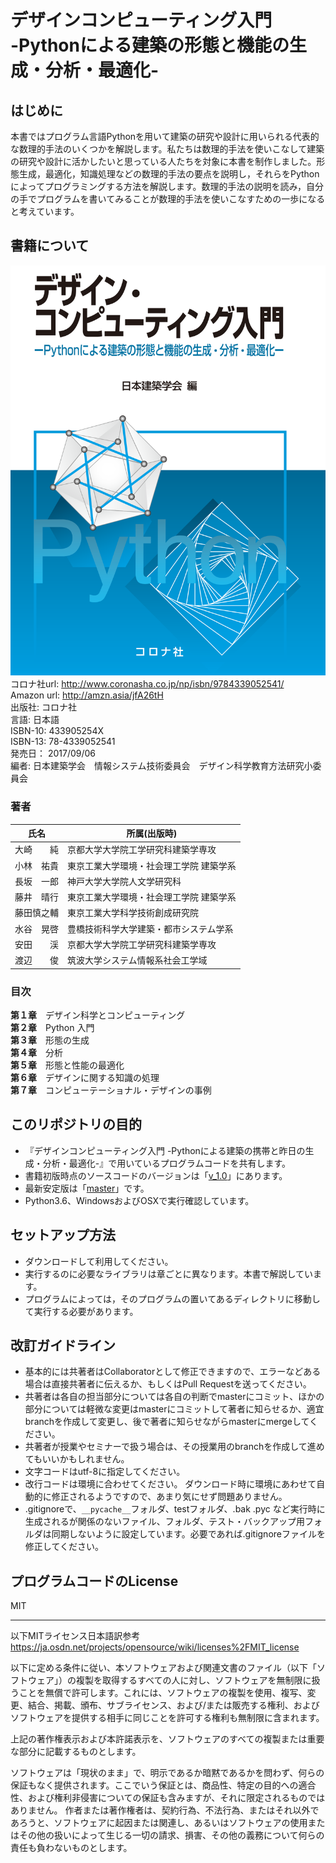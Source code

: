 <!--
2017.8.4 Kei Yasuda
## タスクリスト
* tagリンク
-->


# デザインコンピューティング入門 <br> -Pythonによる建築の形態と機能の生成・分析・最適化-

## はじめに

本書ではプログラム言語Pythonを用いて建築の研究や設計に用いられる代表的な数理的手法のいくつかを解説します。私たちは数理的手法を使いこなして建築の研究や設計に活かしたいと思っている人たちを対象に本書を制作しました。形態生成，最適化，知識処理などの数理的手法の要点を説明し，それらをPythonによってプログラミングする方法を解説します。数理的手法の説明を読み，自分の手でプログラムを書いてみることが数理的手法を使いこなすための一歩になると考えています。

## 書籍について
 
![cover](cover.png)  
コロナ社url: http://www.coronasha.co.jp/np/isbn/9784339052541/  
Amazon url: http://amzn.asia/jfA26tH  
出版社: コロナ社  
言語: 日本語  
ISBN-10: 433905254X  
ISBN-13: 78-4339052541  
発売日： 2017/09/06  
編者: 日本建築学会　情報システム技術委員会　デザイン科学教育方法研究小委員会  
### 著者  

|氏名|所属(出版時)|
|---------|---------------------------------|
|大崎　　純	|京都大学大学院工学研究科建築学専攻|
|小林　祐貴	|東京工業大学環境・社会理工学院 建築学系|
|長坂　一郎	|神戸大学大学院人文学研究科|
|藤井　晴行	|東京工業大学環境・社会理工学院 建築学系|
|藤田慎之輔	|東京工業大学科学技術創成研究院|
|水谷　晃啓	|豊橋技術科学大学建築・都市システム学系|
|安田　　渓	|京都大学大学院工学研究科建築学専攻|
|渡辺　　俊	|筑波大学システム情報系社会工学域|

### 目次

**第１章**　デザイン科学とコンピューティング  
**第２章**　Python 入門  
**第３章**　形態の生成  
**第４章**　分析  
**第５章**　形態と性能の最適化  
**第６章**　デザインに関する知識の処理  
**第７章**　コンピューテーショナル・デザインの事例


## このリポジトリの目的

* 『デザインコンピューティング入門 -Pythonによる建築の携帯と昨日の生成・分析・最適化-』で用いているプログラムコードを共有します。
* 書籍初版時点のソースコードのバージョンは「[v_1.0](https://github.com/o-kei/design-computing-aij/releases/tag/v_1.0)」にあります。
* 最新安定版は「[master](https://github.com/o-kei/design-computing-aij/tree/master)」です。
* Python3.6、WindowsおよびOSXで実行確認しています。


## セットアップ方法

* ダウンロードして利用してください。
* 実行するのに必要なライブラリは章ごとに異なります。本書で解説しています。
* プログラムによっては，そのプログラムの置いてあるディレクトリに移動して実行する必要があります。



## 改訂ガイドライン

* 基本的には共著者はCollaboratorとして修正できますので、エラーなどある場合は直接共著者に伝えるか、もしくはPull Requestを送ってください。
* 共著者は各自の担当部分については各自の判断でmasterにコミット、ほかの部分については軽微な変更はmasterにコミットして著者に知らせるか、適宜branchを作成して変更し、後で著者に知らせながらmasterにmergeしてください。
* 共著者が授業やセミナーで扱う場合は、その授業用のbranchを作成して進めてもいいかもしれません。
* 文字コードはutf-8に指定してください。 
* 改行コードは環境に合わせてください。 ダウンロード時に環境にあわせて自動的に修正されるようですので、あまり気にせず問題ありません。
* .gitignoreで、`__pycache__`フォルダ、testフォルダ、.bak .pyc など実行時に生成されるが関係のないファイル、フォルダ、テスト・バックアップ用フォルダは同期しないように設定しています。必要であれば.gitignoreファイルを修正してください。

## プログラムコードのLicense
MIT

---
以下MITライセンス日本語訳参考
https://ja.osdn.net/projects/opensource/wiki/licenses%2FMIT_license

以下に定める条件に従い、本ソフトウェアおよび関連文書のファイル（以下「ソフトウェア」）の複製を取得するすべての人に対し、ソフトウェアを無制限に扱うことを無償で許可します。これには、ソフトウェアの複製を使用、複写、変更、結合、掲載、頒布、サブライセンス、および/または販売する権利、およびソフトウェアを提供する相手に同じことを許可する権利も無制限に含まれます。

上記の著作権表示および本許諾表示を、ソフトウェアのすべての複製または重要な部分に記載するものとします。

ソフトウェアは「現状のまま」で、明示であるか暗黙であるかを問わず、何らの保証もなく提供されます。ここでいう保証とは、商品性、特定の目的への適合性、および権利非侵害についての保証も含みますが、それに限定されるものではありません。 作者または著作権者は、契約行為、不法行為、またはそれ以外であろうと、ソフトウェアに起因または関連し、あるいはソフトウェアの使用またはその他の扱いによって生じる一切の請求、損害、その他の義務について何らの責任も負わないものとします。